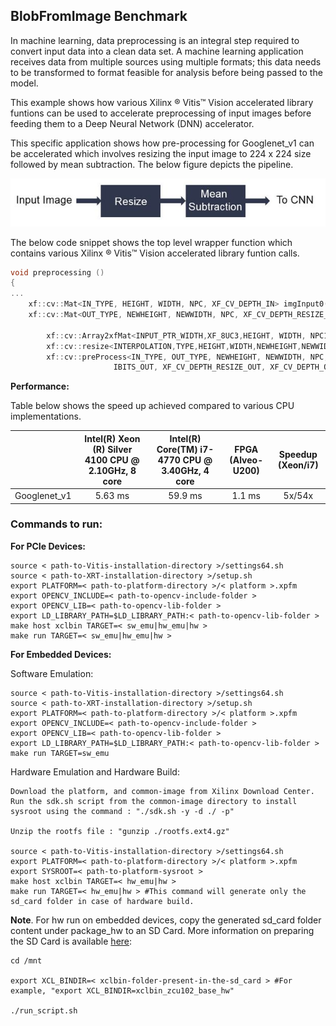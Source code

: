 ## BlobFromImage Benchmark

In machine learning, data preprocessing is an integral step required to convert input data into a clean data set. A machine learning application receives data from multiple sources using multiple formats; this data needs to be transformed to format feasible for analysis before being passed to the model.

This example shows how various Xilinx ® Vitis™ Vision accelerated library funtions can be used to accelerate preprocessing of input images before feeding them to a Deep Neural Network (DNN) accelerator.

This specific application shows how pre-processing for Googlenet_v1 can be accelerated which involves resizing the input image to 224 x 224 size followed by mean subtraction. The below figure depicts the pipeline.

![Googlenet pre-processing](./gnet_pp.JPG)


The below code snippet shows the top level wrapper function which contains various Xilinx ® Vitis™ Vision accelerated library funtion calls.

```c++
void preprocessing ()
{
...
	xf::cv::Mat<IN_TYPE, HEIGHT, WIDTH, NPC, XF_CV_DEPTH_IN> imgInput0(in_img_height, in_img_width);
	xf::cv::Mat<OUT_TYPE, NEWHEIGHT, NEWWIDTH, NPC, XF_CV_DEPTH_RESIZE_OUT> resize_out_mat(resize_height, resize_width);
	
        xf::cv::Array2xfMat<INPUT_PTR_WIDTH,XF_8UC3,HEIGHT, WIDTH, NPC1>  (img_inp, imgInput0);
        xf::cv::resize<INTERPOLATION,TYPE,HEIGHT,WIDTH,NEWHEIGHT,NEWWIDTH,NPC_T,XF_USE_URAM,MAXDOWNSCALE> (imgInput0, resize_out_mat);
        xf::cv::preProcess<IN_TYPE, OUT_TYPE, NEWHEIGHT, NEWWIDTH, NPC, WIDTH_A, IBITS_A, WIDTH_B, IBITS_B, WIDTH_OUT,
                       IBITS_OUT, XF_CV_DEPTH_RESIZE_OUT, XF_CV_DEPTH_OUT>(resize_out_mat, out_mat, params);


```

**Performance:**

Table below shows the speed up achieved compared to various CPU implementations.

|              |  Intel(R) Xeon (R)   Silver 4100 CPU @ 2.10GHz, 8 core |  Intel(R) Core(TM) i7-4770 CPU @ 3.40GHz, 4 core |  FPGA   (Alveo-U200) |  Speedup   (Xeon/i7) |
|:------------:|:------------------------------------------------------:|:------------------------------------------------:|:--------------------:|:--------------------:|
| Googlenet_v1 |                         5.63 ms                        |                      59.9 ms                     |        1.1 ms        |        5x/54x        |



### Commands to run:

**For PCIe Devices:**

    source < path-to-Vitis-installation-directory >/settings64.sh
    source < path-to-XRT-installation-directory >/setup.sh
    export PLATFORM=< path-to-platform-directory >/< platform >.xpfm
	export OPENCV_INCLUDE=< path-to-opencv-include-folder >
	export OPENCV_LIB=< path-to-opencv-lib-folder >
	export LD_LIBRARY_PATH=$LD_LIBRARY_PATH:< path-to-opencv-lib-folder >
    make host xclbin TARGET=< sw_emu|hw_emu|hw >
    make run TARGET=< sw_emu|hw_emu|hw >

**For Embedded Devices:**

Software Emulation:

    source < path-to-Vitis-installation-directory >/settings64.sh
    source < path-to-XRT-installation-directory >/setup.sh
    export PLATFORM=< path-to-platform-directory >/< platform >.xpfm
	export OPENCV_INCLUDE=< path-to-opencv-include-folder >
	export OPENCV_LIB=< path-to-opencv-lib-folder >
	export LD_LIBRARY_PATH=$LD_LIBRARY_PATH:< path-to-opencv-lib-folder >
    make run TARGET=sw_emu

Hardware Emulation and Hardware Build:

	Download the platform, and common-image from Xilinx Download Center. Run the sdk.sh script from the common-image directory to install sysroot using the command : "./sdk.sh -y -d ./ -p"

	Unzip the rootfs file : "gunzip ./rootfs.ext4.gz"

    source < path-to-Vitis-installation-directory >/settings64.sh
    export PLATFORM=< path-to-platform-directory >/< platform >.xpfm
    export SYSROOT=< path-to-platform-sysroot >
    make host xclbin TARGET=< hw_emu|hw > 
    make run TARGET=< hw_emu|hw > #This command will generate only the sd_card folder in case of hardware build.
    
**Note**. For hw run on embedded devices, copy the generated sd_card folder content under package_hw to an SD Card. More information on preparing the SD Card is available [here](https://xilinx-wiki.atlassian.net/wiki/spaces/A/pages/18842385/How+to+format+SD+card+for+SD+boot#HowtoformatSDcardforSDboot-CopingtheImagestotheNewPartitions):

    cd /mnt

    export XCL_BINDIR=< xclbin-folder-present-in-the-sd_card > #For example, "export XCL_BINDIR=xclbin_zcu102_base_hw"

    ./run_script.sh
